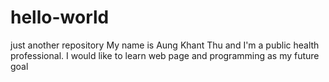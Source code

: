 # hello-world
just another repository
My name is Aung Khant Thu and I'm a public health professional. I would like to learn web page and programming as my future goal
